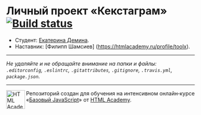 ﻿# Личный проект «Кекстаграм» [![Build status][travis-image]][travis-url]

* Студент: [Екатерина Демина](https://up.htmlacademy.ru/javascript/9/user/255225).
* Наставник: [Филипп Шамсиев] (https://htmlacademy.ru/profile/toolx).

---

_Не удаляйте и не обращайте внимание на папки и файлы:_<br>
_`.editorconfig`, `.eslintrc`, `.gitattributes`, `.gitignore`, `.travis.yml`, `package.json`._

---

<a href="https://htmlacademy.ru/intensive/javascript"><img align="left" width="50" height="50" title="HTML Academy" src="https://up.htmlacademy.ru/static/img/intensive/javascript/logo-for-github.svg"></a>

Репозиторий создан для обучения на интенсивном онлайн‑курсе «[Базовый JavaScript](https://htmlacademy.ru/intensive/javascript)» от [HTML Academy](https://htmlacademy.ru).

[travis-image]: https://travis-ci.org/htmlacademy-javascript/255225-kekstagram.svg?branch=master
[travis-url]: https://travis-ci.org/htmlacademy-javascript/255225-kekstagram
